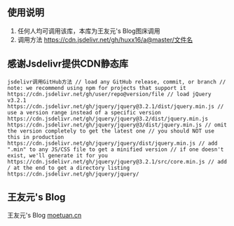 

## 使用说明
1.  任何人均可调用该库，本库为王友元's Blog图床调用
2.  调用方法 https://cdn.jsdelivr.net/gh/huxx16/a@master/文件名

## 感谢Jsdelivr提供CDN静态库

  `jsdelivr调用GitHub方法
 // load any GitHub release, commit, or branch
 // note: we recommend using npm for projects that support it
 https://cdn.jsdelivr.net/gh/user/repo@version/file
 // load jQuery v3.2.1
 https://cdn.jsdelivr.net/gh/jquery/jquery@3.2.1/dist/jquery.min.js
 // use a version range instead of a specific version
 https://cdn.jsdelivr.net/gh/jquery/jquery@3.2/dist/jquery.min.js
 https://cdn.jsdelivr.net/gh/jquery/jquery@3/dist/jquery.min.js
 // omit the version completely to get the latest one
 // you should NOT use this in production
 https://cdn.jsdelivr.net/gh/jquery/jquery/dist/jquery.min.js
 // add ".min" to any JS/CSS file to get a minified version
 // if one doesn't exist, we'll generate it for you
 https://cdn.jsdelivr.net/gh/jquery/jquery@3.2.1/src/core.min.js
 // add / at the end to get a directory listing
 https://cdn.jsdelivr.net/gh/jquery/jquery/  `

## 王友元's Blog

王友元's Blog [moetuan.cn](https://moetuan.cn/)
